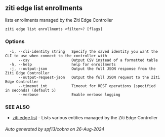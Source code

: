 ## ziti edge list enrollments

lists enrollments managed by the Ziti Edge Controller

```
ziti edge list enrollments <filter>? [flags]
```

### Options

```
  -i, --cli-identity string   Specify the saved identity you want the CLI to use when connect to the controller with
      --csv                   Output CSV instead of a formatted table
  -h, --help                  help for enrollments
  -j, --output-json           Output the full JSON response from the Ziti Edge Controller
      --output-request-json   Output the full JSON request to the Ziti Edge Controller
      --timeout int           Timeout for REST operations (specified in seconds) (default 5)
      --verbose               Enable verbose logging
```

### SEE ALSO

* [ziti edge list](../list.md)	 - Lists various entities managed by the Ziti Edge Controller

###### Auto generated by spf13/cobra on 26-Aug-2024
